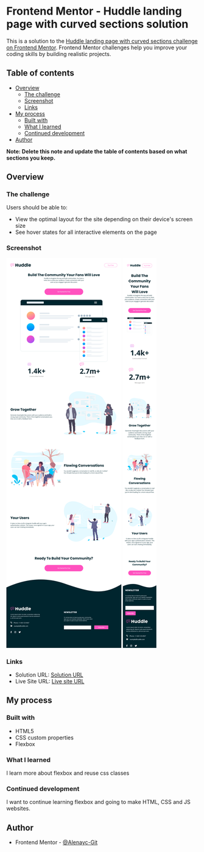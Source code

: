 # Frontend Mentor - Huddle landing page with curved sections solution

This is a solution to the [Huddle landing page with curved sections challenge on Frontend Mentor](https://www.frontendmentor.io/challenges/huddle-landing-page-with-curved-sections-5ca5ecd01e82137ec91a50f2). Frontend Mentor challenges help you improve your coding skills by building realistic projects.

## Table of contents

- [Overview](#overview)
  - [The challenge](#the-challenge)
  - [Screenshot](#screenshot)
  - [Links](#links)
- [My process](#my-process)
  - [Built with](#built-with)
  - [What I learned](#what-i-learned)
  - [Continued development](#continued-development)
- [Author](#author)

**Note: Delete this note and update the table of contents based on what sections you keep.**

## Overview

### The challenge

Users should be able to:

- View the optimal layout for the site depending on their device's screen size
- See hover states for all interactive elements on the page

### Screenshot

![](./images/Desktop.png)
![](./images/Mobile.png)

### Links

- Solution URL: [Solution URL](https://www.frontendmentor.io/solutions/hunddle-landing-page-with-curved-sections-flexbox-Ym7PLEdbO)
- Live Site URL: [Live site URL](https://huddle-landing-page-fem.netlify.app/)

## My process

### Built with

- HTML5
- CSS custom properties
- Flexbox

### What I learned

I learn more about flexbox and reuse css classes

### Continued development

I want to continue learning flexbox and going to make HTML, CSS and JS websites.

## Author

- Frontend Mentor - [@Alenayc-Git](https://www.frontendmentor.io/profile/Alenayc-Git)
